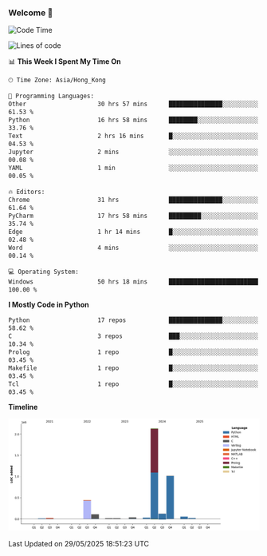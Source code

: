 ### Welcome 👋

<!--START_SECTION:waka-->
![Code Time](http://img.shields.io/badge/Code%20Time-2%2C093%20hrs%2040%20mins-blue)

![Lines of code](https://img.shields.io/badge/From%20Hello%20World%20I%27ve%20Written-4.0%20million%20lines%20of%20code-blue)

📊 **This Week I Spent My Time On** 

```text
🕑︎ Time Zone: Asia/Hong_Kong

💬 Programming Languages: 
Other                    30 hrs 57 mins      ███████████████░░░░░░░░░░   61.53 % 
Python                   16 hrs 58 mins      ████████░░░░░░░░░░░░░░░░░   33.76 % 
Text                     2 hrs 16 mins       █░░░░░░░░░░░░░░░░░░░░░░░░   04.53 % 
Jupyter                  2 mins              ░░░░░░░░░░░░░░░░░░░░░░░░░   00.08 % 
YAML                     1 min               ░░░░░░░░░░░░░░░░░░░░░░░░░   00.05 % 

🔥 Editors: 
Chrome                   31 hrs              ███████████████░░░░░░░░░░   61.64 % 
PyCharm                  17 hrs 58 mins      █████████░░░░░░░░░░░░░░░░   35.74 % 
Edge                     1 hr 14 mins        █░░░░░░░░░░░░░░░░░░░░░░░░   02.48 % 
Word                     4 mins              ░░░░░░░░░░░░░░░░░░░░░░░░░   00.14 % 

💻 Operating System: 
Windows                  50 hrs 18 mins      █████████████████████████   100.00 % 
```

**I Mostly Code in Python** 

```text
Python                   17 repos            ███████████████░░░░░░░░░░   58.62 % 
C                        3 repos             ███░░░░░░░░░░░░░░░░░░░░░░   10.34 % 
Prolog                   1 repo              █░░░░░░░░░░░░░░░░░░░░░░░░   03.45 % 
Makefile                 1 repo              █░░░░░░░░░░░░░░░░░░░░░░░░   03.45 % 
Tcl                      1 repo              █░░░░░░░░░░░░░░░░░░░░░░░░   03.45 % 
```



**Timeline**

![Lines of Code chart](https://raw.githubusercontent.com/xhj2501/xhj2501/main/assets/bar_graph.png)


 Last Updated on 29/05/2025 18:51:23 UTC
<!--END_SECTION:waka-->

